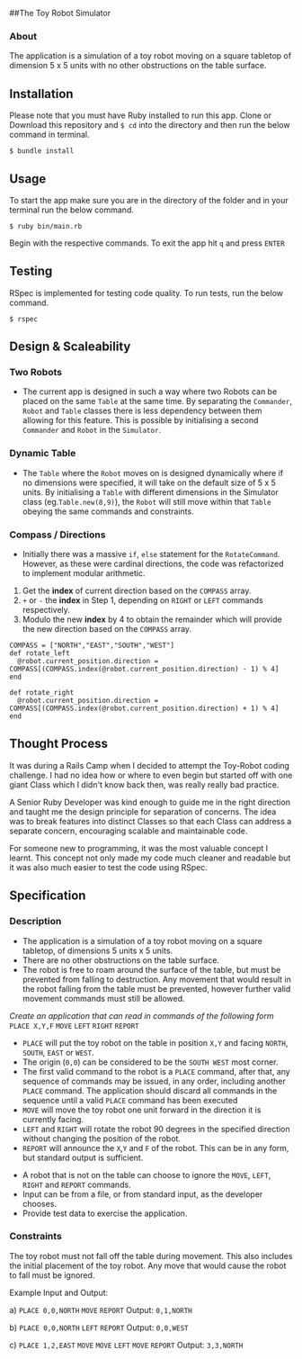 ##The Toy Robot Simulator

### About

The application is a simulation of a toy robot moving on a square tabletop of dimension 5 x 5 units with no other obstructions on the table surface.

## Installation
Please note that you must have Ruby installed to run this app. Clone or Download this repository and `$ cd` into the directory and then run the below command in terminal.
```
$ bundle install
```

## Usage
To start the app make sure you are in the directory of the folder and in your terminal run the below command.
```
$ ruby bin/main.rb
```
Begin with the respective commands. To exit the app hit `q` and press `ENTER`
## Testing
RSpec is implemented for testing code quality. To run tests, run the below command.
```
$ rspec
```
## Design & Scaleability

### Two Robots

- The current app is designed in such a way where two Robots can be placed on the same ```Table``` at the same time. By separating the ```Commander```, ```Robot``` and ```Table``` classes there is less dependency between them allowing for this feature. This is possible by initialising a second ```Commander``` and ```Robot``` in the ```Simulator```.

### Dynamic Table

- The ```Table``` where the ```Robot``` moves on is designed dynamically where if no dimensions were specified, it will take on the default size of 5 x 5 units. By initialising a ```Table``` with different dimensions in the Simulator class (eg.```Table.new(8,9)```), the ```Robot``` will still move within that ```Table``` obeying the same commands and constraints.

### Compass / Directions

- Initially there was a massive ```if```, ```else``` statement for the ```RotateCommand```. However, as these were cardinal directions, the code was refactorized to implement modular arithmetic.

1. Get the **index** of current direction based on the ```COMPASS``` array.
2. ```+``` or ```-``` the **index** in Step 1, depending on ```RIGHT``` or ```LEFT``` commands respectively.
3. Modulo the new **index** by 4  to obtain the remainder which will provide the new direction based on the ```COMPASS``` array.

```
COMPASS = ["NORTH","EAST","SOUTH","WEST"]
def rotate_left
  @robot.current_position.direction = COMPASS[(COMPASS.index(@robot.current_position.direction) - 1) % 4]
end

def rotate_right
  @robot.current_position.direction = COMPASS[(COMPASS.index(@robot.current_position.direction) + 1) % 4]
end
```

## Thought Process

It was during a Rails Camp when I decided to attempt the Toy-Robot coding challenge. I had no idea how or where to even begin but started off with one giant Class which I didn't know back then, was really really bad practice.

A Senior Ruby Developer was kind enough to guide me in the right direction and taught me the design principle for separation of concerns. The idea was to break features into distinct Classes so that each Class can address a separate concern, encouraging scalable and maintainable code.

For someone new to programming, it was the most valuable concept I learnt. This concept not only made my code much cleaner and readable but it was also much easier to test the code using RSpec.

## Specification

### Description
- The application is a simulation of a toy robot moving on a square tabletop, of dimensions 5 units x 5 units.
- There are no other obstructions on the table surface.
- The robot is free to roam around the surface of the table, but must be prevented from falling to destruction. Any movement
that would result in the robot falling from the table must be prevented, however further valid movement commands must still
be allowed.

*Create an application that can read in commands of the following form*
`PLACE X,Y,F`
`MOVE`
`LEFT`
`RIGHT`
`REPORT`

- `PLACE` will put the toy robot on the table in position `X,Y` and facing `NORTH`, `SOUTH`, `EAST` or `WEST`.
- The origin (`0,0`) can be considered to be the `SOUTH WEST` most corner.
- The first valid command to the robot is a `PLACE` command, after that, any sequence of commands may be issued, in any order, including another `PLACE` command. The application should discard all commands in the sequence until a valid `PLACE` command has been executed
- `MOVE` will move the toy robot one unit forward in the direction it is currently facing.
- `LEFT` and `RIGHT` will rotate the robot 90 degrees in the specified direction without changing the position of the robot.
- `REPORT` will announce the `X`,`Y` and `F` of the robot. This can be in any form, but standard output is sufficient.

<ul>
<li>A robot that is not on the table can choose to ignore the <code>MOVE</code>, <code>LEFT</code>, <code>RIGHT</code> and <code>REPORT</code> commands.</li>
<li>Input can be from a file, or from standard input, as the developer chooses.</li>
<li>Provide test data to exercise the application.</li>
</ul>

### Constraints
The toy robot must not fall off the table during movement. This also includes the initial placement of the toy robot.
Any move that would cause the robot to fall must be ignored.

Example Input and Output:

a)
`PLACE 0,0,NORTH`
`MOVE`
`REPORT`
Output: `0,1,NORTH`

b)
`PLACE 0,0,NORTH`
`LEFT`
`REPORT`
Output: `0,0,WEST`

c)
`PLACE 1,2,EAST`
`MOVE`
`MOVE`
`LEFT`
`MOVE`
`REPORT`
Output: `3,3,NORTH`
